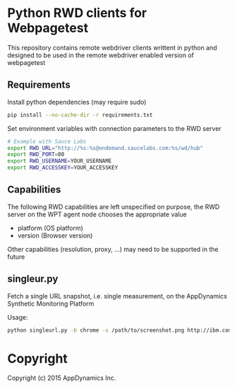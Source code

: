 # Python RWD clients for Webpagetest

This repository contains remote webdriver clients writtent in python and
designed to be used in the remote webdriver enabled version of webpagetest

## Requirements
Install python dependencies (may require sudo)
```sh
pip install --no-cache-dir -r requirements.txt
```

Set environment variables with connection parameters to the RWD server
```sh
# Example with Sauce Labs
export RWD_URL="http://%s:%s@ondemand.saucelabs.com:%s/wd/hub"
export RWD_PORT=80
export RWD_USERNAME=YOUR_USERNAME
export RWD_ACCESSKEY=YOUR_ACCESSKEY
```

## Capabilities
The following RWD capabilities are left unspecified on purpose, the RWD server
on the WPT agent node chooses the appropriate value
- platform (OS platform)
- version (Browser version)

Other capabilities (resolution, proxy, ...) may need to be supported in the future

## singleur.py
Fetch a single URL snapshot, i.e. single measurement, on the AppDynamics Synthetic Monitoring Platform

Usage:
```sh
python singleurl.py -b chrome -s /path/to/screenshot.png http://ibm.com
```

# Copyright
Copyright (c) 2015 AppDynamics Inc.
